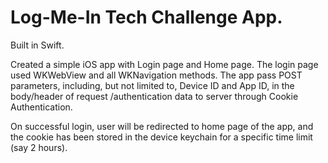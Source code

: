 # Log-Me-In Tech Challenge App.

Built in Swift.

Created a simple iOS app with Login page and Home page. The login page used WKWebView and all WKNavigation methods. The app pass POST parameters, including, but not limited to, Device ID and App ID, in the body/header of request /authentication data to server through Cookie Authentication.

On successful login, user will be redirected to home page of the app, and the cookie has been stored in the device keychain for a specific time limit (say 2 hours).

